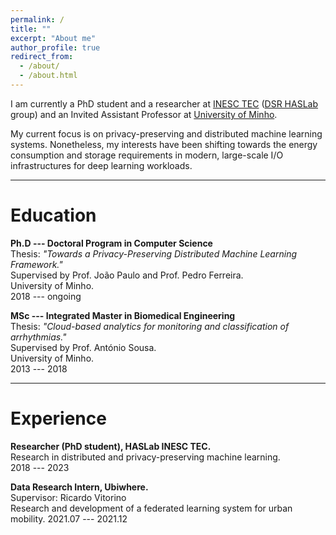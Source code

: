 ```yaml
---
permalink: /
title: ""
excerpt: "About me"
author_profile: true
redirect_from: 
  - /about/
  - /about.html
---
```



I am currently a PhD student and a researcher at [INESC TEC](https://www.inesctec.pt/en) ([DSR HASLab](https://dsr-haslab.github.io/) group) and an Invited Assistant Professor at [University of Minho](https://www.uminho.pt/EN).

My current focus is on privacy-preserving and distributed machine learning systems. Nonetheless, my interests have been shifting towards the energy consumption and storage requirements in modern, large-scale I/O infrastructures for deep learning workloads.

***


Education
===
**Ph.D --- Doctoral Program in Computer Science**    
Thesis: *"Towards a Privacy-Preserving Distributed Machine Learning Framework."*    
Supervised by Prof. João Paulo and Prof. Pedro Ferreira.    
University of Minho.    
2018 --- ongoing

**MSc --- Integrated Master in Biomedical Engineering**    
Thesis: *"Cloud-based analytics for monitoring and classification of arrhythmias."*    
Supervised by Prof. António Sousa.    
University of Minho.    
2013 --- 2018

***

Experience
===
**Researcher (PhD student), HASLab INESC TEC.**    
Research in distributed and privacy-preserving machine learning.    
2018 --- 2023

**Data Research Intern, Ubiwhere.**    
Supervisor: Ricardo Vitorino    
Research and development of a federated learning system for urban mobility.
2021.07 --- 2021.12
